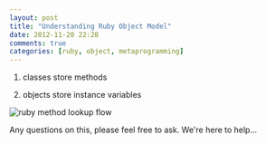 ```yaml
---
layout: post
title: "Understanding Ruby Object Model"
date: 2012-11-20 22:28
comments: true
categories: [ruby, object, metaprogramming]
---
```


1. classes store methods

2. objects store instance variables

![ruby method lookup flow](http://phrogz.net/RubyLibs/RubyMethodLookupFlow.png)


Any questions on this, please feel free to ask. We're here to help...

